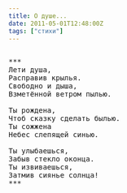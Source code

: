 ```yaml
---
title: О душе...
date: 2011-05-01T12:48:00Z
tags: ["стихи"]
---
```


<pre>

***
Лети душа,
Расправив крылья.
Свободно и дыша,
Взметённой ветром пылью.

Ты рождена,
Чтоб сказку сделать былью.
Ты сожжена
Небес слепящей синью.

Ты улыбаешься,
Забыв стекло оконца.
Ты извиваешься,
Затмив сиянье солнца!
***



</pre>
